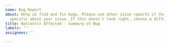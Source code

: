 ```yaml
---
name: Bug Report
about: Help us find and fix bugs. Please use other issue reports if they are more
  specific about your issue. If this doesn't look right, choose a different type.
title: Nation(s) Affected - Summary of Bug
labels: ''
assignees: ''

---
```



